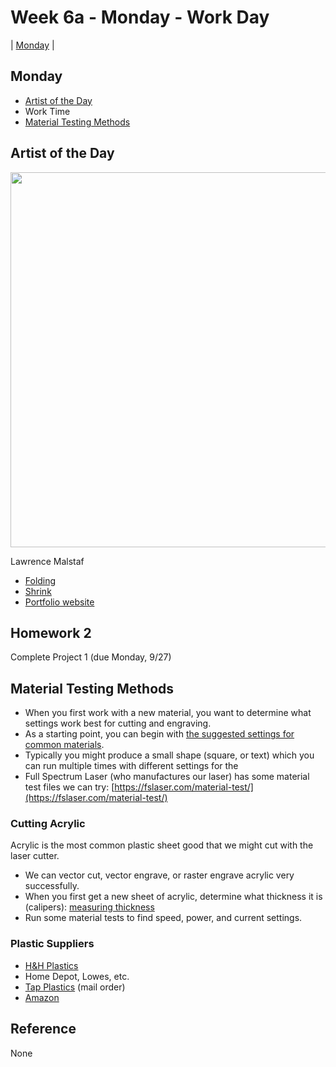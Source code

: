 # Week 6a - Monday - Work Day

| [Monday](#monday) |

## Monday

- [Artist of the Day](#artist-of-the-day)
- Work Time
- [Material Testing Methods](#material-testing-methods)

## Artist of the Day

<img src="https://user-images.githubusercontent.com/1598545/190411078-971f6d55-1c00-4001-82f1-55b3fd4af56b.png" width=600>

Lawrence Malstaf

- [Folding](https://exhibitions.hybridmatters.net/works/folding)
- [Shrink](https://www.lawrencemalstaf.com/work/shrink/)
- [Portfolio website](https://www.lawrencemalstaf.com/work/)

## Homework 2
Complete Project 1 (due Monday, 9/27)

## Material Testing Methods

- When you first work with a new material, you want to determine what settings work best for cutting and engraving. 
- As a starting point, you can begin with [the suggested settings for common materials](week2.html#power-settings).
- Typically you might produce a small shape (square, or text) which you can run multiple times with different settings for the 
- Full Spectrum Laser (who manufactures our laser) has some material test files we can try: [https://fslaser.com/material-test/](https://fslaser.com/material-test/)

### Cutting Acrylic

Acrylic is the most common plastic sheet good that we might cut with the laser cutter. 
- We can vector cut, vector engrave, or raster engrave acrylic very successfully.
- When you first get a new sheet of acrylic, determine what thickness it is (calipers): [measuring thickness](week2.html#measuring-thickness)
- Run some material tests to find speed, power, and current settings.

### Plastic Suppliers
- [H&H Plastics](https://www.google.com/maps/dir/40.8298688,-96.7012424/h+and+h+plastics+lincoln/@40.8423437,-96.7027104,13z/data=!3m1!4b1!4m9!4m8!1m1!4e1!1m5!1m1!1s0x8796bb88f445b751:0x4b7f5828f156d80b!2m2!1d-96.6333809!2d40.851637)
- Home Depot, Lowes, etc. 
- [Tap Plastics](https://www.tapplastics.com/) (mail order)
- [Amazon](https://www.amazon.com/s?k=acrylic&rh=p_n_feature_twelve_browse-bin%3A6523581011&dc&crid=1FP68QKLIHMU1&qid=1691868683&rnid=6523562011&sprefix=acrylic%2Caps%2C122&ref=sr_nr_p_n_feature_twelve_browse-bin_2&ds=v1%3Aj%2FkbjR6uukzvnX258UAPYUVc5vFUIxtwiIfGXy6EeTQ)

## Reference
None